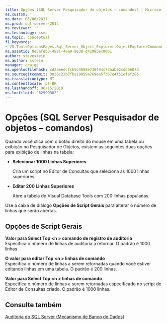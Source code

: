 ```yaml
---
title: Opções (SQL Server Pesquisador de objetos – comandos) | Microsoft Docs
ms.custom: ''
ms.date: 03/06/2017
ms.prod: sql-server-2014
ms.reviewer: ''
ms.technology: ssms
ms.topic: conceptual
f1_keywords:
- VS.ToolsOptionsPages.Sql_Server_Object_Explorer.ObjectExplorerCommands
ms.assetid: 0e5afdb3-488c-4ea9-9e38-d42085ec00b1
author: stevestein
ms.author: sstein
manager: craigg
ms.openlocfilehash: cd2aeedcfcb9c4888e730f94c73aabe2cdd6607d
ms.sourcegitcommit: 3026c22b7fba19059a769ea5f367c4f51efaf286
ms.translationtype: MT
ms.contentlocale: pt-BR
ms.lasthandoff: 06/15/2019
ms.locfileid: "62999302"
---
```

# <a name="options-sql-server-object-explorer-commands"></a>Opções (SQL Server Pesquisador de objetos – comandos)
  Quando você clica com o botão direito do mouse em uma tabela ou exibição no Pesquisador de Objetos, existem as seguintes duas opções para exibição de linhas na tabela:  
  
-   **Selecionar 1000 Linhas Superiores**  
  
     Cria um script no Editor de Consultas que seleciona as 1000 linhas superiores.  
  
-   **Editar 200 Linhas Superiores**  
  
     Abre a tabela do Visual Database Tools com 200 linhas populadas.  
  
 Use a caixa de diálogo **Opções de Script Gerais** para alterar o número de linhas que serão abertas.  
  
## <a name="general-scripting-options"></a>Opções de Script Gerais  
 **Valor para Select Top \<n > comando de registro de auditoria**  
 Especifica o número de linhas de auditoria a retornar. O padrão é 1000 linhas  
  
 **O valor para editar Top \<n > linhas de comando**  
 Especifica o número de linhas a serem retornadas quando você estiver editando linhas em uma tabela. O padrão é 200 linhas.  
  
 **Valor para Select Top \<n > linhas de comando**  
 Especifica o número de linhas a serem retornadas especificado no script do Editor de Consultas criado. O padrão é 1000 linhas.  
  
## <a name="see-also"></a>Consulte também  
 [Auditoria do SQL Server &#40;Mecanismo de Banco de Dados&#41;](../../relational-databases/security/auditing/sql-server-audit-database-engine.md)  
  
  
